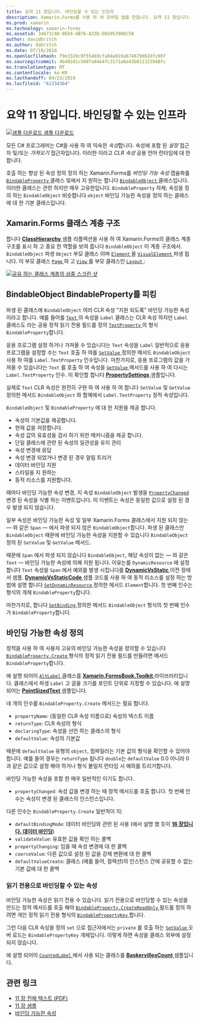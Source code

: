 ```yaml
---
title: 요약 11 장입니다. 바인딩할 수 있는 인프라
description: Xamarin.Forms를 사용 하 여 모바일 앱을 만듭니다. 요약 11 장입니다. 바인딩할 수 있는 인프라
ms.prod: xamarin
ms.technology: xamarin-forms
ms.assetid: 34671C48-0ED4-4B76-A33D-D6505390DC5B
author: davidbritch
ms.author: dabritch
ms.date: 07/19/2018
ms.openlocfilehash: f9e3326c0f55469cfa84a019a674679d82dfc007
ms.sourcegitcommit: 4b402d1c508fa84e4fc3171a6e43b811323948fc
ms.translationtype: MT
ms.contentlocale: ko-KR
ms.lasthandoff: 04/23/2019
ms.locfileid: "61334364"
---
```

# <a name="summary-of-chapter-11-the-bindable-infrastructure"></a>요약 11 장입니다. 바인딩할 수 있는 인프라

[![샘플 다운로드](~/media/shared/download.png) 샘플 다운로드](https://github.com/xamarin/xamarin-forms-book-samples/tree/master/Chapter11)

모든 C# 프로그래머는 C#을 사용 하 여 익숙한 *속성*합니다. 속성에 포함 된 *설정* 접근자 및/또는 *가져오기* 접근자입니다. 이러한 이라고 *CLR 속성* 공용 언어 런타임에 대 한 합니다.

호출 하는 향상 된 속성 정의 정의 하는 Xamarin.Forms를 *바인딩 가능 속성* 캡슐화를 [ `BindableProperty` ](xref:Xamarin.Forms.BindableProperty) 클래스 및에서 지 원하는 합니다 [ `BindableObject` ](xref:Xamarin.Forms.BindableObject)클래스입니다. 이러한 클래스는 관련 하지만 매우 고유한입니다. `BindableProperty` 자체; 속성을 정의 하는 `BindableObject` 비슷합니다 `object` 바인딩 가능한 속성을 정의 하는 클래스에 대 한 기본 클래스입니다.

## <a name="the-xamarinforms-class-hierarchy"></a>Xamarin.Forms 클래스 계층 구조

합니다 [ **ClassHierarchy** ](https://github.com/xamarin/xamarin-forms-book-samples/tree/master/Chapter11/ClassHierarchy) 샘플 리플렉션을 사용 하 여 Xamarin.Forms의 클래스 계층 구조를 표시 하 고 중요 한 역할을 보여 줍니다 `BindableObject` 이 계층 구조에서. `BindableObject` 파생 `Object` 부모 클래스 이며 [ `Element` ](xref:Xamarin.Forms.Element) 올 [ `VisualElement` ](xref:Xamarin.Forms.VisualElement) 파생 됩니다. 이 부모 클래스 [ `Page` ](xref:Xamarin.Forms.Page) 하 고 [ `View` ](xref:Xamarin.Forms.View)를 부모 클래스인 [ `Layout` ](xref:Xamarin.Forms.Layout):

[![공유 하는 클래스 계층의 삼중 스크린 샷](images/ch11fg01-small.png "클래스 계층 구조 공유")](images/ch11fg01-large.png#lightbox "클래스 계층 구조 공유")

## <a name="a-peek-into-bindableobject-and-bindableproperty"></a>BindableObject BindableProperty를 피킹

파생 된 클래스에 `BindableObject` 여러 CLR 속성 "지원 되도록" 바인딩 가능한 속성 이라고 합니다. 예를 들어를 [ `Text` ](xref:Xamarin.Forms.Label.Text) 의 속성을 `Label` 클래스는 CLR 속성 하지만 `Label` 클래스도 라는 공용 정적 읽기 전용 필드를 정의 [ `TextProperty` ](xref:Xamarin.Forms.Label.TextProperty) 의 형식 `BindableProperty`합니다.

응용 프로그램 설정 하거나 가져올 수 있습니다는 `Text` 속성을 `Label` 일반적으로 응용 프로그램을 설정할 수는 `Text` 호출 하 여를 [ `SetValue` ](xref:Xamarin.Forms.BindableObject.SetValue(Xamarin.Forms.BindableProperty,System.Object)) 정의한 메서드 `BindableObject` 사용 하 여를 `Label.TextProperty` 인수입니다. 마찬가지로, 응용 프로그램의 값을 가져올 수 있습니다는 `Text` 를 호출 하 여 속성을 [ `GetValue` ](xref:Xamarin.Forms.BindableObject.GetValue(Xamarin.Forms.BindableProperty)) 메서드를 사용 하 여 다시는 `Label.TextProperty` 인수. 이 확인할 합니다 [ **PropertySettings** ](https://github.com/xamarin/xamarin-forms-book-samples/tree/master/Chapter11/PropertySettings) 샘플입니다.

실제로 `Text` CLR 속성은 완전히 구현 하 여 사용 하 여 합니다 `SetValue` 및 `GetValue` 정의한 메서드 `BindableObject` 와 함께에서 `Label.TextProperty` 정적 속성입니다.

`BindableObject` 및 `BindableProperty` 에 대 한 지원을 제공 합니다.

- 속성의 기본값을 제공합니다.
- 현재 값을 저장합니다.
- 속성 값의 유효성을 검사 하기 위한 메커니즘을 제공 합니다.
- 단일 클래스에 관련 된 속성의 일관성을 유지 관리
- 속성 변경에 응답
- 속성 변경 되었거나 변경 된 경우 알림 트리거
- 데이터 바인딩 지원
- 스타일을 지 원하는
- 동적 리소스를 지원합니다.

때마다 바인딩 가능한 속성 변경, 지 속성 `BindableObject` 발생을 [ `PropertyChanged` ](xref:Xamarin.Forms.BindableObject.PropertyChanged) 변경 된 속성을 식별 하는 이벤트입니다. 이 이벤트는 속성은 동일한 값으로 설정 된 경우 발생 되지 않습니다.

일부 속성은 바인딩 가능한 속성 및 일부 Xamarin.Forms 클래스에서 지원 되지 않는 &mdash; 와 같은 `Span` &mdash; 에서 파생 되지 않은 `BindableObject`합니다. 파생 된 클래스만 `BindableObject` 때문에 바인딩 가능한 속성을 지원할 수 있습니다 `BindableObject` 정의 된 `SetValue` 및 `GetValue` 메서드.

때문에 `Span` 에서 파생 되지 않습니다 `BindableObject`, 해당 속성이 없는 &mdash; 와 같은 `Text` &mdash; 바인딩 가능한 속성에 의해 지원 됩니다. 이유는를 `DynamicResource` 에 설정 합니다 `Text` 속성을 `Span` 에서 예외를 발생 시킵니다를 [ **DynamicVsStatic** ](https://github.com/xamarin/xamarin-forms-book-samples/tree/master/Chapter10/DynamicVsStatic) 이전 장에서 샘플. [ **DynamicVsStaticCode** ](https://github.com/xamarin/xamarin-forms-book-samples/tree/master/Chapter11/DynamicVsStaticCode) 샘플 코드를 사용 하 여 동적 리소스를 설정 하는 방법에 설명 합니다 [ `SetDynamicResource` ](xref:Xamarin.Forms.Element.SetDynamicResource(Xamarin.Forms.BindableProperty,System.String)) 정의한 메서드 `Element`합니다. 첫 번째 인수는 형식의 개체 `BindableProperty`합니다.

마찬가지로, 합니다 [ `SetBinding` ](xref:Xamarin.Forms.BindableObject.SetBinding(Xamarin.Forms.BindableProperty,Xamarin.Forms.BindingBase)) 정의한 메서드 `BindableObject` 형식의 첫 번째 인수가 `BindableProperty`합니다.

## <a name="defining-bindable-properties"></a>바인딩 가능한 속성 정의

정적을 사용 하 여 사용자 고유의 바인딩 가능한 속성을 정의할 수 있습니다 [ `BindableProperty.Create` ](xref:Xamarin.Forms.BindableProperty.Create(System.String,System.Type,System.Type,System.Object,Xamarin.Forms.BindingMode,Xamarin.Forms.BindableProperty.ValidateValueDelegate,Xamarin.Forms.BindableProperty.BindingPropertyChangedDelegate,Xamarin.Forms.BindableProperty.BindingPropertyChangingDelegate,Xamarin.Forms.BindableProperty.CoerceValueDelegate,Xamarin.Forms.BindableProperty.CreateDefaultValueDelegate)) 형식의 정적 읽기 전용 필드를 만들려면 메서드 `BindableProperty`합니다.

에 설명 되어이 [ `AltLabel` ](https://github.com/xamarin/xamarin-forms-book-samples/blob/master/Libraries/Xamarin.FormsBook.Toolkit/Xamarin.FormsBook.Toolkit/AltLabel.cs) 클래스를 [ **Xamarin.FormsBook.Toolkit** ](https://github.com/xamarin/xamarin-forms-book-samples/tree/master/Libraries/Xamarin.FormsBook.Toolkit) 라이브러리입니다. 클래스에서 파생 `Label` 고 글꼴 크기를 포인트 단위로 지정할 수 있습니다. 에 설명 되어는 [ **PointSizedText** ](https://github.com/xamarin/xamarin-forms-book-samples/tree/master/Chapter11/PointSizedText) 샘플입니다.

네 개의 인수를 `BindableProperty.Create` 메서드는 필요 합니다.

- `propertyName`: (동일한 CLR 속성 이름으로) 속성의 텍스트 이름
- `returnType`: CLR 속성의 형식
- `declaringType`: 속성을 선언 하는 클래스의 형식
- `defaultValue`: 속성의 기본값

때문에 `defaultValue` 유형의 `object`, 컴파일러는 기본 값의 형식을 확인할 수 있어야 합니다. 예를 들어 경우는 `returnType` 됩니다 `double`는 `defaultValue` 0.0 아니라 0과 같은 값으로 설정 해야 하거나 형식 불일치 런타임 시 예외를 트리거합니다.

바인딩 가능한 속성을 포함 한 매우 일반적인 이기도 합니다.

- `propertyChanged`: 속성 값을 변경 하는 때 정적 메서드를 호출 합니다. 첫 번째 인수는 속성이 변경 된 클래스의 인스턴스입니다.

다른 인수는 `BindableProperty.Create` 일반적이 지:

- `defaultBindingMode`: 데이터 바인딩와 관련 된 사용 (에서 설명 했 듯이 [ **16 장입니다. 데이터 바인딩**](chapter16.md))
- `validateValue`: 유효한 값을 확인 하는 콜백
- `propertyChanging`: 임을 때 속성 변경에 대 한 콜백
- `coerceValue`: 다른 값으로 설정 된 값을 강제 변환에 대 한 콜백
- `defaultValueCreate`: 클래스 (예를 들어, 컬렉션)의 인스턴스 간에 공유할 수 없는 기본 값에 대 한 콜백

### <a name="the-read-only-bindable-property"></a>읽기 전용으로 바인딩할 수 있는 속성

바인딩 가능한 속성은 읽기 전용 수 있습니다. 읽기 전용으로 바인딩할 수 있는 속성을 만드는 정적 메서드를 호출 해야 [ `BindableProperty.CreateReadOnly` ](xref:Xamarin.Forms.BindableProperty.CreateReadOnly(System.String,System.Type,System.Type,System.Object,Xamarin.Forms.BindingMode,Xamarin.Forms.BindableProperty.ValidateValueDelegate,Xamarin.Forms.BindableProperty.BindingPropertyChangedDelegate,Xamarin.Forms.BindableProperty.BindingPropertyChangingDelegate,Xamarin.Forms.BindableProperty.CoerceValueDelegate,Xamarin.Forms.BindableProperty.CreateDefaultValueDelegate)) 필드를 정의 하려면 개인 정적 읽기 전용 형식의 [ `BindablePropertyKey` ](xref:Xamarin.Forms.BindablePropertyKey)합니다.

그런 다음 CLR 속성을 정의 `set` 으로 접근자에서는 `private` 를 호출 하는 [ `SetValue` ](xref:Xamarin.Forms.BindableObject.SetValue(Xamarin.Forms.BindablePropertyKey,System.Object)) 오버 로드는 `BindablePropertyKey` 개체입니다. 이렇게 하면 속성을 클래스 외부에 설정 되지 않습니다.

에 설명 되어이 [ `CountedLabel` ](https://github.com/xamarin/xamarin-forms-book-samples/blob/master/Libraries/Xamarin.FormsBook.Toolkit/Xamarin.FormsBook.Toolkit/CountedLabel.cs) 에서 사용 되는 클래스를 [ **BaskervillesCount** ](https://github.com/xamarin/xamarin-forms-book-samples/tree/master/Chapter11/BaskervillesCount) 샘플입니다.

## <a name="related-links"></a>관련 링크

- [11 장 전체 텍스트 (PDF)](https://download.xamarin.com/developer/xamarin-forms-book/XamarinFormsBook-Ch11-Apr2016.pdf)
- [11 장 샘플](https://github.com/xamarin/xamarin-forms-book-samples/tree/master/Chapter11)
- [바인딩 가능한 속성](~/xamarin-forms/xaml/bindable-properties.md)

